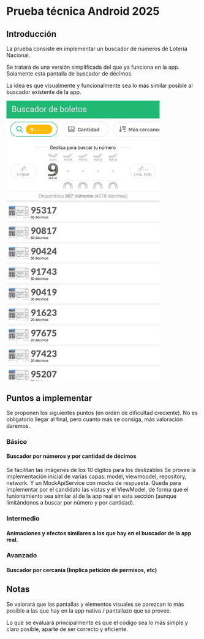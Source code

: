 # Prueba técnica Android 2025

## Introducción
La prueba consiste en implementar un buscador de números de Lotería Nacional.

Se tratará de una versión simplificada del que ya funciona en la app. Solamente esta pantalla de buscador de décimos.

La idea es que visualmente y funcionalmente sea lo más similar posible al buscador existente de la app.

<img src="buscador_nums.png" alt="Logo de Markdown" width="400" />

## Puntos a implementar
Se proponen los siguientes puntos (en orden de dificultad creciente). No es obligatorio llegar al final, pero cuanto más se consiga, más valoración daremos.

### Básico

#### Buscador por números y por cantidad de décimos

Se facilitan las imágenes de los 10 dígitos para los deslizables
Se provee la implementación inicial de varias capas: model, viewmoodel, repository, network. Y un MockApiService con mocks de respuesta.
Queda para implementar por el candidato las vistas y el ViewModel, de forma que el funionamiento sea similar al de la app real en esta sección (aunque limitándonos a buscar por número y por cantidad).

### Intermedio

#### Animaciones y efectos similares a los que hay en el buscador de la app real.

### Avanzado

#### Buscador por cercanía (Implica petición de permisos, etc)


## Notas
Se valorará que las pantallas y elementos visuales se parezcan lo más posible a las que hay en la app nativa / pantallazo que se provee.

Lo que se evaluará principalmente es que el código sea lo más simple y claro posible, aparte de ser correcto y eficiente.
